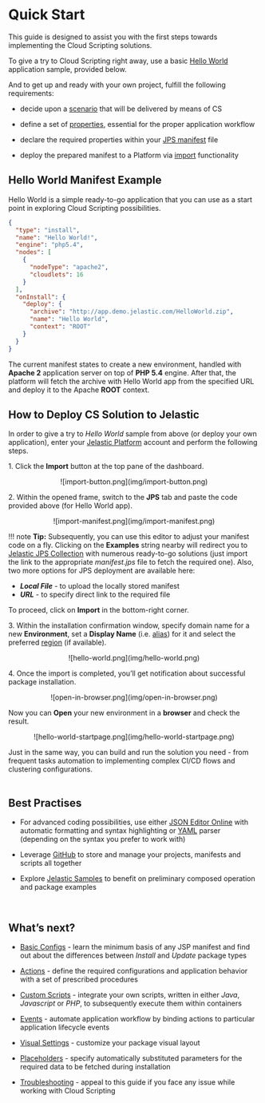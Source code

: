 # Quick Start                                      
    
This guide is designed to assist you with the first steps towards implementing the Cloud Scripting solutions.                                     

To give a try to Cloud Scripting right away, use a basic [Hello World](#hello-world-manifest-example) application sample, provided below.                                                                     

And to get up and ready with your own project, fulfill the following requirements:                                    

- decide upon a <a href="/samples/" target="_blank">scenario</a> that will be delivered by means of CS                       

- define a set of <a href="/creating-manifest/basic-configs/" target="_blank">properties</a>, essential for the proper application workflow                  

- declare the required properties within your <a href="/creating-manifest/basic-configs/" target="_blank">JPS manifest</a> file                      

- deploy the prepared manifest to a Platform via [import](#how-to-deploy-cs-solution-to-jelastic ) functionality                 

## Hello World Manifest Example                      

Hello World is a simple ready-to-go application that you can use as a start point in exploring Cloud Scripting possibilities.                                              

```json
{
  "type": "install",
  "name": "Hello World!",
  "engine": "php5.4",
  "nodes": [
    {
      "nodeType": "apache2",
      "cloudlets": 16
    }
  ],
  "onInstall": {
    "deploy": {
      "archive": "http://app.demo.jelastic.com/HelloWorld.zip",
      "name": "Hello World",
      "context": "ROOT"
    }
  }
}
```

The current manifest states to create a new environment, handled with **Apache 2** application server on top of **PHP 5.4** engine. After that, the platform will fetch the archive with Hello World app from the specified URL and deploy it to the Apache **ROOT** context.                                   

## How to Deploy CS Solution to Jelastic 

In order to give a try to *Hello World* sample from above (or deploy your own application), enter your <a href="https://jelastic.cloud/" target="_blank">Jelastic Platform</a> account and perform the following steps.                    

1.&nbsp;Click the **Import** button at the top pane of the dashboard.                                             

<center>![import-button.png](img/import-button.png)</center>                        

2.&nbsp;Within the opened frame, switch to the **JPS** tab and paste the code provided above (for Hello World app).                      

<center>![import-manifest.png](img/import-manifest.png)</center>               

!!! note
    **Tip:** Subsequently, you can use this editor to adjust your manifest code on a fly. Clicking on the **Examples** string nearby will redirect you to <a href="https://github.com/jelastic-jps" target="_blank">Jelastic JPS Collection</a> with numerous ready-to-go solutions (just import the link to the appropriate *manifest.jps* file to fetch the required one). Also, two more options for JPS deployment are available here:<ul><li><b>*Local File*</b> - to upload the locally stored manifest</li><li><b>*URL*</b> - to specify direct link to the required file</li></ul>        

To proceed, click on **Import** in the bottom-right corner.                   

3.&nbsp;Within the installation confirmation window, specify domain name for a new **Environment**, set a **Display Name** (i.e. <a href="https://docs.jelastic.com/environment-aliases" target="_blank">alias</a>) for it and select the preferred <a href="https://docs.jelastic.com/environment-regions" target="_blank">region</a> (if available).                  

<center>![hello-world.png](img/hello-world.png)</center>                                        

4.&nbsp;Once the import is completed, you’ll get notification about successful package installation.                                                                              

<center>![open-in-browser.png](img/open-in-browser.png)</center>               

Now you can **Open** your new environment in a **browser** and check the result.                         

<center>![hello-world-startpage.png](img/hello-world-startpage.png)</center>                                   

Just in the same way, you can build and run the solution you need - from frequent tasks automation to implementing complex CI/CD flows and clustering configurations.                               
<br>    
## Best Practises                        

- For advanced coding possibilities, use either <a href="http://jsoneditoronline.org/" target="_blank">JSON Editor Online</a> with automatic formatting and syntax highlighting or <a href="http://www.yaml.org/" target="_blank">YAML</a> parser (depending on the syntax you prefer to work with)                               

- Leverage <a href="https://github.com/" target="_blank">GitHub</a> to store and manage your projects, manifests and scripts all together                              

- Explore <a href="/samples/" target="_blank">Jelastic Samples</a> to benefit on preliminary composed operation and package examples                            

<br> 
<h2> What’s next?</h2>                                     

- <a href="/creating-manifest/basic-configs/" target="_blank">Basic Configs</a> - learn the minimum basis of any JSP manifest and find out about the differences between *Install* and *Update* package types                                                         

- <a href="/creating-manifest/actions/" target="_blank">Actions</a> - define the required configurations and application behavior with a set of prescribed procedures                                                           

- <a href="/creating-manifest/custom-scripts/" target="_blank">Custom Scripts</a> - integrate your own scripts, written in either *Java*, *Javascript* or *PHP*, to subsequently execute them within containers                                                              

- <a href="/creating-manifest/events/" target="_blank">Events</a> - automate application workflow by binding actions to particular application lifecycle events                                                     

- <a href="/creating-manifest/visual-settings/" target="_blank">Visual Settings</a> - customize your package visual layout                                                             

- <a href="/creating-manifest/placeholders/" target="_blank">Placeholders</a> - specify automatically substituted parameters for the required data to be fetched during installation                 

- <a href="/troubleshooting/" target="_blank">Troubleshooting</a> - appeal to this guide if you face any issue while working with Cloud Scripting                                                                           
